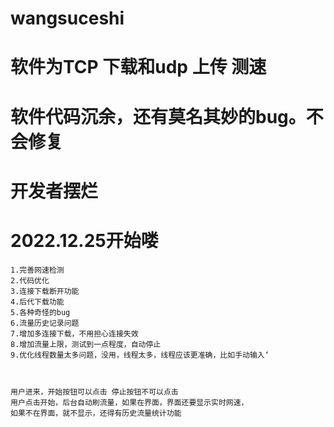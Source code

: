 # wangsuceshi
# 软件为TCP 下载和udp 上传 测速
# 软件代码沉余，还有莫名其妙的bug。不会修复
# 开发者摆烂
# 2022.12.25开始喽
    1.完善网速检测
    2.代码优化
    3.连接下载断开功能
    4.后代下载功能
    5.各种奇怪的bug
    6.流量历史记录问题
    7.增加多连接下载，不用担心连接失效
    8.增加流量上限，测试到一点程度，自动停止
    9.优化线程数量太多问题，没用，线程太多，线程应该更准确，比如手动输入‘
  


    用户进来，开始按钮可以点击 停止按钮不可以点击
    用户点击开始，后台自动刷流量，如果在界面，界面还要显示实时网速，
    如果不在界面，就不显示，还得有历史流量统计功能
